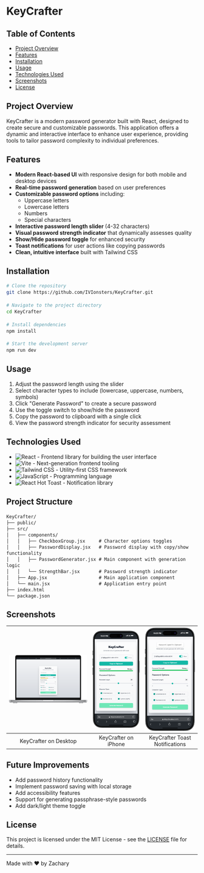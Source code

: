 # **KeyCrafter**

## **Table of Contents**

- [Project Overview](#project-overview)
- [Features](#features)
- [Installation](#installation)
- [Usage](#usage)
- [Technologies Used](#technologies-used)
- [Screenshots](#screenshots)
- [License](#license)

## **Project Overview**

KeyCrafter is a modern password generator built with React, designed to create secure and customizable passwords. This application offers a dynamic and interactive interface to enhance user experience, providing tools to tailor password complexity to individual preferences.

## **Features**

- **Modern React-based UI** with responsive design for both mobile and desktop devices
- **Real-time password generation** based on user preferences
- **Customizable password options** including:
  - Uppercase letters
  - Lowercase letters
  - Numbers
  - Special characters
- **Interactive password length slider** (4-32 characters)
- **Visual password strength indicator** that dynamically assesses quality
- **Show/Hide password toggle** for enhanced security
- **Toast notifications** for user actions like copying passwords
- **Clean, intuitive interface** built with Tailwind CSS

## **Installation**

```bash
# Clone the repository
git clone https://github.com/IVIonsters/KeyCrafter.git

# Navigate to the project directory
cd KeyCrafter

# Install dependencies
npm install

# Start the development server
npm run dev
```

## **Usage**

1. Adjust the password length using the slider
2. Select character types to include (lowercase, uppercase, numbers, symbols)
3. Click "Generate Password" to create a secure password
4. Use the toggle switch to show/hide the password
5. Copy the password to clipboard with a single click
6. View the password strength indicator for security assessment

## **Technologies Used**

- ![React](https://img.shields.io/badge/React-61DAFB?style=for-the-badge&logo=react&logoColor=black) - Frontend library for building the user interface
- ![Vite](https://img.shields.io/badge/Vite-646CFF?style=for-the-badge&logo=vite&logoColor=white) - Next-generation frontend tooling
- ![Tailwind CSS](https://img.shields.io/badge/Tailwind%20CSS-06B6D4?style=for-the-badge&logo=tailwindcss&logoColor=white) - Utility-first CSS framework
- ![JavaScript](https://img.shields.io/badge/JavaScript-F7DF1E?style=for-the-badge&logo=javascript&logoColor=black) - Programming language
- ![React Hot Toast](https://img.shields.io/badge/React%20Hot%20Toast-FF4154?style=for-the-badge&logo=react&logoColor=white) - Notification library

## **Project Structure**

```
KeyCrafter/
├── public/
├── src/
│   ├── components/
│   │   ├── CheckboxGroup.jsx     # Character options toggles
│   │   ├── PasswordDisplay.jsx   # Password display with copy/show functionality
│   │   ├── PasswordGenerator.jsx # Main component with generation logic
│   │   └── StrengthBar.jsx       # Password strength indicator
│   ├── App.jsx                   # Main application component
│   └── main.jsx                  # Application entry point
├── index.html
└── package.json
```

## **Screenshots**

| <img src="./images/desktopView.png" width="400"> | <img src="./images/iPhone16.png" width="200"> | <img src="./images/iPhone16Toast.png" width="200"> |
| :----------------------------------------------: | :-------------------------------------------: | :------------------------------------------------: |
|              KeyCrafter on Desktop               |             KeyCrafter on iPhone              |           KeyCrafter Toast Notifications           |

## **Future Improvements**

- Add password history functionality
- Implement password saving with local storage
- Add accessibility features
- Support for generating passphrase-style passwords
- Add dark/light theme toggle

## **License**

This project is licensed under the MIT License - see the [LICENSE](LICENSE) file for details.

---

Made with ❤️ by Zachary
